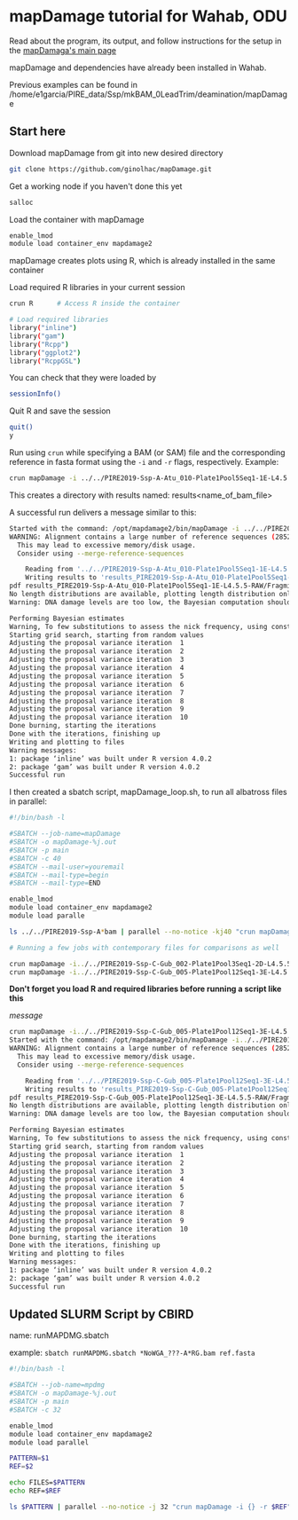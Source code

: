 #  mapDamage tutorial for Wahab, ODU

Read about the program, its output, and follow instructions for the setup in the [mapDamaga's main page](http://ginolhac.github.io/mapDamage/)

mapDamage and dependencies have already been installed in Wahab. 

Previous examples can be found in /home/e1garcia/PIRE_data/Ssp/mkBAM_0LeadTrim/deamination/mapDamage

## Start here

Download mapDamage from git into new desired directory 
```sh
git clone https://github.com/ginolhac/mapDamage.git
```

Get a working node if you haven't done this yet
```sh
salloc
```

Load the container with mapDamage
```sh
enable_lmod
module load container_env mapdamage2
```

mapDamage creates plots using R, which is already installed in the same container

Load required R libraries in your current session
```sh
crun R		# Access R inside the container

# Load required libraries
library("inline")
library("gam")
library("Rcpp")
library("ggplot2")
library("RcppGSL")
```

You can check that they were loaded by
```sh
sessionInfo()
````

Quit R and save the session
```sh
quit()
y
```

Run using `crun` while specifying a BAM (or SAM) file and the corresponding reference in fasta format using the `-i` and `-r` flags, respectively. Example:
```sh
crun mapDamage -i ../../PIRE2019-Ssp-A-Atu_010-Plate1Pool5Seq1-1E-L4.5.5-RAW -r ../../reference.5.5.fasta
```

This creates a directory with results named: results<name_of_bam_file>

A successful run delivers a message similar to this:
```sh
Started with the command: /opt/mapdamage2/bin/mapDamage -i ../../PIRE2019-Ssp-A-Atu_010-Plate1Pool5Seq1-1E-L4.5.5-RAW.bam -r ../../reference.5.5.fasta
WARNING: Alignment contains a large number of reference sequences (28525)!
  This may lead to excessive memory/disk usage.
  Consider using --merge-reference-sequences

	Reading from '../../PIRE2019-Ssp-A-Atu_010-Plate1Pool5Seq1-1E-L4.5.5-RAW.bam'
	Writing results to 'results_PIRE2019-Ssp-A-Atu_010-Plate1Pool5Seq1-1E-L4.5.5-RAW/'
pdf results_PIRE2019-Ssp-A-Atu_010-Plate1Pool5Seq1-1E-L4.5.5-RAW/Fragmisincorporation_plot.pdf generated
No length distributions are available, plotting length distribution only works for single-end reads
Warning: DNA damage levels are too low, the Bayesian computation should not be performed (0.001559 < 0.01)

Performing Bayesian estimates
Warning, To few substitutions to assess the nick frequency, using constant nick frequency instead
Starting grid search, starting from random values
Adjusting the proposal variance iteration  1  
Adjusting the proposal variance iteration  2  
Adjusting the proposal variance iteration  3  
Adjusting the proposal variance iteration  4  
Adjusting the proposal variance iteration  5  
Adjusting the proposal variance iteration  6  
Adjusting the proposal variance iteration  7  
Adjusting the proposal variance iteration  8  
Adjusting the proposal variance iteration  9  
Adjusting the proposal variance iteration  10  
Done burning, starting the iterations
Done with the iterations, finishing up
Writing and plotting to files
Warning messages:
1: package ‘inline’ was built under R version 4.0.2 
2: package ‘gam’ was built under R version 4.0.2 
Successful run
```

I then created a sbatch script, mapDamage_loop.sh, to run all albatross files in parallel:
```sh
#!/bin/bash -l

#SBATCH --job-name=mapDamage
#SBATCH -o mapDamage-%j.out
#SBATCH -p main
#SBATCH -c 40
#SBATCH --mail-user=youremail
#SBATCH --mail-type=begin
#SBATCH --mail-type=END

enable_lmod
module load container_env mapdamage2
module load paralle

ls ../../PIRE2019-Ssp-A*bam | parallel --no-notice -kj40 "crun mapDamage -i{} -r ../../reference.5.5.fasta"

# Running a few jobs with contemporary files for comparisons as well

crun mapDamage -i../../PIRE2019-Ssp-C-Gub_002-Plate1Pool3Seq1-2D-L4.5.5-RAW.bam -r ../../reference.5.5.fasta
crun mapDamage -i../../PIRE2019-Ssp-C-Gub_005-Plate1Pool12Seq1-3E-L4.5.5-RAW.bam -r ../../reference.5.5.fasta
```

**Don't forget you load R and required libraries before running a script like this**

*message*
```sh
crun mapDamage -i../../PIRE2019-Ssp-C-Gub_005-Plate1Pool12Seq1-3E-L4.5.5-RAW.bam -r ../../reference.5.5.fasta
Started with the command: /opt/mapdamage2/bin/mapDamage -i../../PIRE2019-Ssp-C-Gub_005-Plate1Pool12Seq1-3E-L4.5.5-RAW.bam -r ../../reference.5.5.fasta
WARNING: Alignment contains a large number of reference sequences (28525)!
  This may lead to excessive memory/disk usage.
  Consider using --merge-reference-sequences

	Reading from '../../PIRE2019-Ssp-C-Gub_005-Plate1Pool12Seq1-3E-L4.5.5-RAW.bam'
	Writing results to 'results_PIRE2019-Ssp-C-Gub_005-Plate1Pool12Seq1-3E-L4.5.5-RAW/'
pdf results_PIRE2019-Ssp-C-Gub_005-Plate1Pool12Seq1-3E-L4.5.5-RAW/Fragmisincorporation_plot.pdf generated
No length distributions are available, plotting length distribution only works for single-end reads
Warning: DNA damage levels are too low, the Bayesian computation should not be performed (0.005677 < 0.01)

Performing Bayesian estimates
Warning, To few substitutions to assess the nick frequency, using constant nick frequency instead
Starting grid search, starting from random values
Adjusting the proposal variance iteration  1  
Adjusting the proposal variance iteration  2  
Adjusting the proposal variance iteration  3  
Adjusting the proposal variance iteration  4  
Adjusting the proposal variance iteration  5  
Adjusting the proposal variance iteration  6  
Adjusting the proposal variance iteration  7  
Adjusting the proposal variance iteration  8  
Adjusting the proposal variance iteration  9  
Adjusting the proposal variance iteration  10  
Done burning, starting the iterations
Done with the iterations, finishing up
Writing and plotting to files
Warning messages:
1: package ‘inline’ was built under R version 4.0.2 
2: package ‘gam’ was built under R version 4.0.2 
Successful run

```

## Updated SLURM Script by CBIRD

name: runMAPDMG.sbatch

example: `sbatch runMAPDMG.sbatch *NoWGA_???-A*RG.bam ref.fasta`

```bash
#!/bin/bash -l

#SBATCH --job-name=mpdmg
#SBATCH -o mapDamage-%j.out
#SBATCH -p main
#SBATCH -c 32

enable_lmod
module load container_env mapdamage2
module load parallel

PATTERN=$1
REF=$2

echo FILES=$PATTERN
echo REF=$REF

ls $PATTERN | parallel --no-notice -j 32 "crun mapDamage -i {} -r $REF"
```
